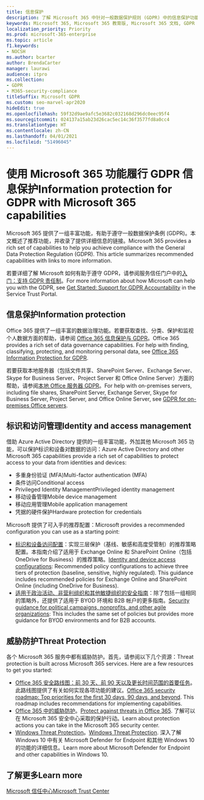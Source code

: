 ```yaml
---
title: 信息保护
description: 了解 Microsoft 365 中针对一般数据保护规则 (GDPR) 中的信息保护功能。
keywords: Microsoft 365, Microsoft 365 教育版, Microsoft 365 文档, GDPR
localization_priority: Priority
ms.prod: microsoft-365-enterprise
ms.topic: article
f1.keywords:
- NOCSH
ms.author: bcarter
author: BrendaCarter
manager: laurawi
audience: itpro
ms.collection:
- GDPR
- M365-security-compliance
titleSuffix: Microsoft GDPR
ms.custom: seo-marvel-apr2020
hideEdit: true
ms.openlocfilehash: 59f32d9ae9afc5e3682c032168d296dc0eec95f4
ms.sourcegitcommit: 024137a15ab23d26cac5ec14c36f3577fd8a0cc4
ms.translationtype: HT
ms.contentlocale: zh-CN
ms.lasthandoff: 04/01/2021
ms.locfileid: "51496045"
---
```

# <a name="information-protection-for-gdpr-with-microsoft-365-capabilities"></a><span data-ttu-id="be1ac-104">使用 Microsoft 365 功能履行 GDPR 信息保护</span><span class="sxs-lookup"><span data-stu-id="be1ac-104">Information protection for GDPR with Microsoft 365 capabilities</span></span>

<span data-ttu-id="be1ac-p101">Microsoft 365 提供了一组丰富功能，有助于遵守一般数据保护条例 (GDPR)。本文概述了推荐功能，并收录了提供详细信息的链接。</span><span class="sxs-lookup"><span data-stu-id="be1ac-p101">Microsoft 365 provides a rich set of capabilities to help you achieve compliance with the General Data Protection Regulation (GDPR). This article summarizes recommended capabilities with links to more information.</span></span>

<span data-ttu-id="be1ac-107">若要详细了解 Microsoft 如何有助于遵守 GDPR，请参阅服务信任门户中的[入门：支持 GDPR 责任制](https://servicetrust.microsoft.com/ViewPage/GDPRGetStarted)。</span><span class="sxs-lookup"><span data-stu-id="be1ac-107">For more information about how Microsoft can help you with the GDPR, see [Get Started: Support for GDPR Accountability](https://servicetrust.microsoft.com/ViewPage/GDPRGetStarted) in the Service Trust Portal.</span></span>

## <a name="information-protection"></a><span data-ttu-id="be1ac-108">信息保护</span><span class="sxs-lookup"><span data-stu-id="be1ac-108">Information protection</span></span>

<span data-ttu-id="be1ac-p102">Office 365 提供了一组丰富的数据治理功能。若要获取查找、分类、保护和监视个人数据方面的帮助，请参阅 [Office 365 信息保护与 GDPR](/microsoft-365/compliance/office-365-information-protection-for-gdpr)。</span><span class="sxs-lookup"><span data-stu-id="be1ac-p102">Office 365 provides a rich set of data governance capabilities. For help with finding, classifying, protecting, and monitoring personal data, see [Office 365 Information Protection for GDPR](/microsoft-365/compliance/office-365-information-protection-for-gdpr).</span></span>

<span data-ttu-id="be1ac-111">若要获取本地服务器（包括文件共享、SharePoint Server、Exchange Server、Skype for Business Server、Project Server 和 Office Online Server）方面的帮助，请参阅[本地 Office 服务器 GDPR](/microsoft-365/compliance/gdpr-for-office-servers)。</span><span class="sxs-lookup"><span data-stu-id="be1ac-111">For help with on-premises servers, including file shares, SharePoint Server, Exchange Server, Skype for Business Server, Project Server, and Office Online Server, see [GDPR for on-premises Office servers](/microsoft-365/compliance/gdpr-for-office-servers).</span></span> 

## <a name="identity-and-access-management"></a><span data-ttu-id="be1ac-112">标识和访问管理</span><span class="sxs-lookup"><span data-stu-id="be1ac-112">Identity and access management</span></span>

<span data-ttu-id="be1ac-113">借助 Azure Active Directory 提供的一组丰富功能，外加其他 Microsoft 365 功能，可以保护标识和设备对数据的访问：</span><span class="sxs-lookup"><span data-stu-id="be1ac-113">Azure Active Directory and other Microsoft 365 capabilities provide a rich set of capabilities to protect access to your data from identities and devices:</span></span>

- <span data-ttu-id="be1ac-114">多重身份验证 (MFA)</span><span class="sxs-lookup"><span data-stu-id="be1ac-114">Multi-factor authentication (MFA)</span></span>
- <span data-ttu-id="be1ac-115">条件访问</span><span class="sxs-lookup"><span data-stu-id="be1ac-115">Conditional access</span></span>
- <span data-ttu-id="be1ac-116">Privileged Identity Management</span><span class="sxs-lookup"><span data-stu-id="be1ac-116">Privileged identity management</span></span>
- <span data-ttu-id="be1ac-117">移动设备管理</span><span class="sxs-lookup"><span data-stu-id="be1ac-117">Mobile device management</span></span>
- <span data-ttu-id="be1ac-118">移动应用管理</span><span class="sxs-lookup"><span data-stu-id="be1ac-118">Mobile application management</span></span>
- <span data-ttu-id="be1ac-119">凭据的硬件保护</span><span class="sxs-lookup"><span data-stu-id="be1ac-119">Hardware protection for credentials</span></span>

<span data-ttu-id="be1ac-120">Microsoft 提供了可入手的推荐配置：</span><span class="sxs-lookup"><span data-stu-id="be1ac-120">Microsoft provides a recommended configuration you can use as a starting point:</span></span>

- <span data-ttu-id="be1ac-p103">[标识和设备访问配置](/microsoft-365/security/office-365-security/microsoft-365-policies-configurations)：实现三层保护（基线、敏感和高度受管制）的推荐策略配置。本指南介绍了适用于 Exchange Online 和 SharePoint Online（包括 OneDrive for Business）的推荐策略。</span><span class="sxs-lookup"><span data-stu-id="be1ac-p103">[Identity and device access configurations](/microsoft-365/security/office-365-security/microsoft-365-policies-configurations): Recommended policy configurations to achieve three tiers of protection (baseline, sensitive, highly regulated). This guidance includes recommended policies for Exchange Online and SharePoint Online (including OneDrive for Business).</span></span>
- <span data-ttu-id="be1ac-123">[适用于政治活动、非营利组织和其他敏捷组织的安全指南](/microsoft-365/security/office-365-security/microsoft-security-guidance-for-political-campaigns-nonprofits-and-other-agile-o)：除了包括一组相同的策略外，还提供了适用于 BYOD 环境和 B2B 帐户的更多指南。</span><span class="sxs-lookup"><span data-stu-id="be1ac-123">[Security guidance for political campaigns, nonprofits, and other agile organizations](/microsoft-365/security/office-365-security/microsoft-security-guidance-for-political-campaigns-nonprofits-and-other-agile-o): This includes the same set of policies but provides more guidance for BYOD environments and for B2B accounts.</span></span>

## <a name="threat-protection"></a><span data-ttu-id="be1ac-124">威胁防护</span><span class="sxs-lookup"><span data-stu-id="be1ac-124">Threat Protection</span></span>

<span data-ttu-id="be1ac-p104">各个 Microsoft 365 服务中都有威胁防护。首先，请参阅以下几个资源：</span><span class="sxs-lookup"><span data-stu-id="be1ac-p104">Threat protection is built across Microsoft 365 services. Here are a few resources to get you started:</span></span>

- <span data-ttu-id="be1ac-p105">[Office 365 安全路线图：前 30 天、前 90 天以及更长时间范围的首要任务](/microsoft-365/security/office-365-security/security-roadmap)。此路线图提供了有关如何实现各项功能的建议。</span><span class="sxs-lookup"><span data-stu-id="be1ac-p105">[Office 365 security roadmap: Top priorities for the first 30 days, 90 days, and beyond](/microsoft-365/security/office-365-security/security-roadmap). This roadmap includes recommendations for implementing capabilities.</span></span> 
- <span data-ttu-id="be1ac-129">[Office 365 中的威胁防护](/microsoft-365/security/office-365-security/protect-against-threats)。</span><span class="sxs-lookup"><span data-stu-id="be1ac-129">[Protect against threats in Office 365](/microsoft-365/security/office-365-security/protect-against-threats).</span></span> <span data-ttu-id="be1ac-130">了解可以在 Microsoft 365 安全中心采取的保护行动。</span><span class="sxs-lookup"><span data-stu-id="be1ac-130">Learn about protection actions you can take in the Microsoft 365 security center.</span></span>
- <span data-ttu-id="be1ac-131">[Windows Threat Protection](/windows/security/threat-protection/)。</span><span class="sxs-lookup"><span data-stu-id="be1ac-131">[Windows Threat Protection](/windows/security/threat-protection/).</span></span> <span data-ttu-id="be1ac-132">深入了解 Windows 10 中有关 Microsoft Defender for Endpoint 和其他 Windows 10 的功能的详细信息。</span><span class="sxs-lookup"><span data-stu-id="be1ac-132">Learn more about Microsoft Defender for Endpoint and other capabilities in Windows 10.</span></span>

## <a name="learn-more"></a><span data-ttu-id="be1ac-133">了解更多</span><span class="sxs-lookup"><span data-stu-id="be1ac-133">Learn more</span></span>

[<span data-ttu-id="be1ac-134">Microsoft 信任中心</span><span class="sxs-lookup"><span data-stu-id="be1ac-134">Microsoft Trust Center</span></span>](https://www.microsoft.com/trust-center/privacy/gdpr-overview)

